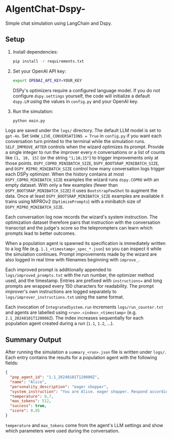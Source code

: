 # AIgentChat-Dspy-

Simple chat simulation using LangChain and Dspy.

## Setup

1. Install dependencies:

   ```bash
   pip install -r requirements.txt
   ```

2. Set your OpenAI API key:

   ```bash
   export OPENAI_API_KEY=YOUR_KEY
   ```

   DSPy's optimizers require a configured language model. If you do not
   configure `dspy.settings` yourself, the code will initialize a default
   `dspy.LM` using the values in `config.py` and your OpenAI key.

3. Run the simulation:

   ```bash
   python main.py
   ```

Logs are saved under the `logs/` directory.
The default LLM model is set to `gpt-4o`. Set `SHOW_LIVE_CONVERSATIONS = True` in
`config.py` if you want each conversation turn printed to the terminal while the
simulation runs.
`SELF_IMPROVE_AFTER` controls when the wizard optimizes its prompt. Provide a
single integer to run the improver every *n* conversations or a list of counts
like `[1, 10, 15]` (or the string `"1;10;15"`) to trigger improvements only at
those points.
`DSPY_COPRO_MINIBATCH_SIZE`, `DSPY_BOOTSRAP_MINIBATCH_SIZE`, and
`DSPY_MIPRO_MINIBATCH_SIZE` control how many conversation logs trigger each DSPy
optimizer.
When the history contains at most `DSPY_COPRO_MINIBATCH_SIZE` examples the
wizard runs `dspy.COPRO` with an empty dataset. With only a few examples
(fewer than `DSPY_BOOTSRAP_MINIBATCH_SIZE`) it uses `BootstrapFewShot` to
augment the data. Once at least `DSPY_BOOTSRAP_MINIBATCH_SIZE` examples are
available it trains using MIPROv2 (`OptimizePrompts`) with a minibatch size of
`DSPY_MIPRO_MINIBATCH_SIZE`.

Each conversation log now records the wizard's system instruction. The
optimization dataset therefore pairs that instruction with the conversation
transcript and the judge's score so the teleprompters can learn which prompts
lead to better outcomes.

When a population agent is spawned its specification is immediately written to a
log file (e.g. `1.1_<timestamp>_spec_*.json`) so you can inspect it while the
simulation continues. Prompt improvements made by the wizard are also logged in
real time with filenames beginning with `improve_`.

Each improved prompt is additionally appended to `logs/improved_prompts.txt`
with the run number, the optimizer method used, and the timestamp.
Entries are prefixed with `instructions=` and long prompts are wrapped
every 150 characters for readability. The prompt improver's own
instructions are logged separately
to `logs/improver_instructions.txt` using the same format.



Each invocation of `IntegratedSystem.run` increments `logs/run_counter.txt` and
agents are labelled using `<run>.<index>_<timestamp>` (e.g. `2.1_20240101T120000Z`).
The index increases sequentially for each population agent created during a run
(`1.1`, `1.2`, ...).


## Summary Output

After running the simulation a `summary_<run>.json` file is written under `logs/`.
Each entry contains the results for a population agent with the following
fields:

```json
{
  "pop_agent_id": "1.1_20240101T120000Z",
  "name": "Alice",
  "personality_description": "eager shopper",
  "system_instruction": "You are Alice. eager shopper. Respond accordingly.",
  "temperature": 0.7,
  "max_tokens": 512,
  "success": true,
  "score": 0.95
}
```

`temperature` and `max_tokens` come from the agent's LLM settings and show which
parameters were used during the conversation.

